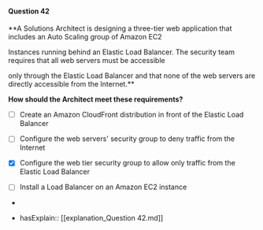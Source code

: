 #### Question  42


**A Solutions Architect is designing a three-tier web application that includes an Auto Scaling group of Amazon EC2

Instances running behind an Elastic Load Balancer. The security team requires that all web servers must be accessible

only through the Elastic Load Balancer and that none of the web servers are directly accessible from the Internet.**


**How should the Architect meet these requirements?**


- [ ] Create an Amazon CloudFront distribution in front of the Elastic Load Balancer


- [ ] Configure the web servers' security group to deny traffic from the Internet


- [x] Configure the web tier security group to allow only traffic from the Elastic Load Balancer


- [ ] Install a Load Balancer on an Amazon EC2 instance


*

- hasExplain:: [[explanation_Question  42.md]]
